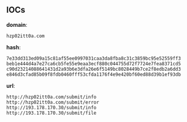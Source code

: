 
## IOCs

__domain__:

```text
hzp02itt0a.com
```
__hash__:

```text
7e33dd313ed09a15c81af55ee0997031caa3da8fba8c31c3859bc95e52559ff3
beb1e444d4a7e27ca6cb5fe55e9eaa3ecf880c044755d72f7724e7fea8371cd5
c90d23214088641431d2a93b6e3dfa26e6f5149bc8028449b7ce2f8edb2a6dd3
e846d3cfad85b09f8fdb0460fff53cfda1176f4e9e420bf60ed88d39b1ef93db
```
__url__:

```text
http://hzp02itt0a.com/submit/info
http://hzp02itt0a.com/submit/error
http://193.178.170.30/submit/info
http://193.178.170.30/submit/file
```